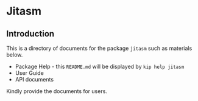 <!-- This is an auto-generated sample README file. Modify this as your own README file. -->
# Jitasm

## Introduction

This is a directory of documents for the package `jitasm` such as materials below.

- Package Help - this `README.md` will be displayed by `kip help jitasm`
- User Guide
- API documents

Kindly provide the documents for users.

